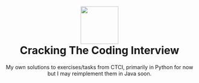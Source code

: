 <h1 align="center">
  <img src="http://zesh.me/txpkFH+" width="100" />
  <br/>
  <span align="center">
    Cracking The Coding Interview
  </span>
</h1>

<p align="center">My own solutions to exercises/tasks from CTCI, primarily in Python for now but I may reimplement them in Java soon.</p>
